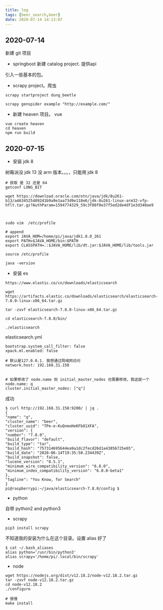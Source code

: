 ```yaml
---
title: log
tags: [beer_search,beer]
date: 2020-07-14 14:13:07
---
```


## 2020-07-14

新建 git 项目


- springboot 新建 catalog project. 提供api

引入一些基本的包。


- scrapy project。爬虫

```
scrapy startproject dung_beetle

scrapy genspider example "http://example.com/"

```


- 新建 heaven 项目。 vue

```
vue create heaven
cd heaven
npm run build
```

## 2020-07-15


- 安装 jdk 8


树莓派没 jdk 13 没 arm 版本。。。，只能用 jdk 8

```
# 获取 是 32 还是 64
getconf LONG_BIT

wget https://download.oracle.com/otn/java/jdk/8u261-b13/a4634525489241b9a9e1aa73d9e118e6/jdk-8u261-linux-arm32-vfp-hflt.tar.gz?AuthParam=1594774329_59c3f80f0e37f5ed2de4df1e3d340ae9



sudo vim  /etc/profile

# append
export JAVA_HOM=/home/pi/java/jdk1.8.0_261
export PATH=$JAVA_HOME/bin:$PATH
export CLASSPATH=.:$JAVA_HOME/lib/dt.jar:$JAVA_HOME/lib/tools.jar

source /etc/profile

java -version
```

- 安装 es

```
https://www.elastic.co/cn/downloads/elasticsearch

wget https://artifacts.elastic.co/downloads/elasticsearch/elasticsearch-7.8.0-linux-x86_64.tar.gz

tar -zxvf elasticsearch-7.8.0-linux-x86_64.tar.gz

cd elasticsearch-7.8.0/bin/

./elasticsearch

```


elasticsearch.yml

```
bootstrap.system_call_filter: false
xpack.ml.enabled: false

# 默认是127.0.0.1. 我想通过局域网访问
network.host: 192.168.31.158


# 如果修改了 node.name 则 initial_master_nodes 也需要修改，我这就一个
node.name: q
cluster.initial_master_nodes: ["q"]

```

成功

```
$ curl http://192.168.31.158:9200/ | jq .
{
"name": "q",
"cluster_name": "beer",
"cluster_uuid": "TPe-e-KuQnmoHeKFb81XFA",
"version": {
"number": "7.8.0",
"build_flavor": "default",
"build_type": "tar",
"build_hash": "757314695644ea9a1dc2fecd26d1a43856725e65",
"build_date": "2020-06-14T19:35:50.234439Z",
"build_snapshot": false,
"lucene_version": "8.5.1",
"minimum_wire_compatibility_version": "6.8.0",
"minimum_index_compatibility_version": "6.0.0-beta1"
},
"tagline": "You Know, for Search"
}
pi@raspberrypi:~/java/elasticsearch-7.8.0/config $
```

- python


自带  python2 and python3

- scrapy

```
pip3 install scrapy
```

不知道我的安装为什么在这个目录。设置 alias 好了
```
$ cat ~/.bash_aliases
alias python='/usr/bin/python3'
alias scrapy='/home/pi/.local/bin/scrapy'
```


- node

```
wget https://nodejs.org/dist/v12.18.2/node-v12.18.2.tar.gz
tar -zxvf node-v12.18.2.tar.gz
cd node-v12.18.2
./configure

# 很慢
make install
```



